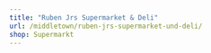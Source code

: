 ```yaml
---
title: "Ruben Jrs Supermarket & Deli"
url: /middletown/ruben-jrs-supermarket-und-deli/
shop: Supermarkt
---
```

